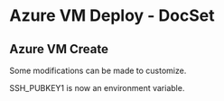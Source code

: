 # Azure VM Deploy - DocSet

## Azure VM Create

Some modifications can be made to customize.

SSH_PUBKEY1 is now an environment variable.

